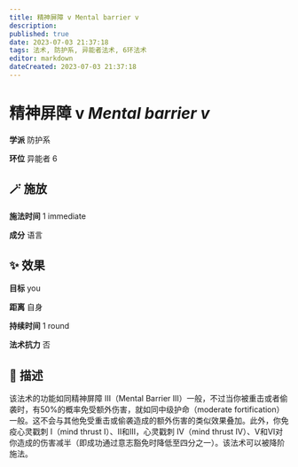 ```yaml
---
title: 精神屏障 v Mental barrier v
description: 
published: true
date: 2023-07-03 21:37:18
tags: 法术, 防护系, 异能者法术, 6环法术
editor: markdown
dateCreated: 2023-07-03 21:37:18
---
```


# **精神屏障 v** *Mental barrier v*

**学派** 防护系 

**环位** 异能者 6

## 🪄 施放

**施法时间** 1 immediate

**成分** 语言

## ✨ 效果 

**目标** you 

**距离** 自身  

**持续时间** 1 round 

**法术抗力** 否

## 📖 描述

该法术的功能如同精神屏障 III（Mental Barrier III）一般，不过当你被重击或者偷袭时，有50%的概率免受额外伤害，就如同中级护命（moderate fortification）一般。这不会与其他免受重击或偷袭造成的额外伤害的类似效果叠加。此外，你免疫心灵戳刺 I（mind thrust I）、II和III，心灵戳刺 IV（mind thrust IV）、V和VI对你造成的伤害减半（即成功通过意志豁免时降低至四分之一）。该法术可以被降阶施法。
    